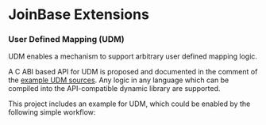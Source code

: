 # JoinBase Extensions

### User Defined Mapping (UDM)

UDM enables a mechanism to support arbitrary user defined mapping logic.

A C ABI based API for UDM is proposed and documented in the comment of the [example UDM sources](/extensions/main.c). Any logic in any language which can be compiled into the API-compatible dynamic library are supported.

This project includes an example for UDM, which could be enabled by the following simple workflow: